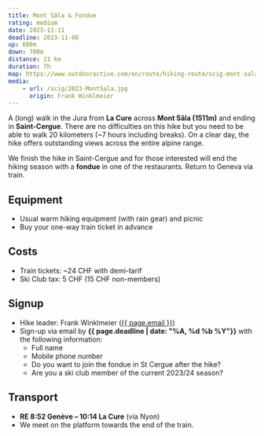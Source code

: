 ```yaml
---
title: Mont Sâla & Fondue
rating: medium
date: 2023-11-11
deadline: 2023-11-08
up: 600m
down: 700m
distance: 21 km
duration: 7h
map: https://www.outdooractive.com/en/route/hiking-route/scig-mont-sala/281382301/?share=%7Ezxslwb7g%244osshvfu#dm=1
media:
    - url: /scig/2023-MontSala.jpg
      origin: Frank Winklmeier
---
```


A (long) walk in the Jura from **La Cure** across **Mont Sâla (1511m)** and ending in **Saint-Cergue**.
There are no difficulties on this hike but you need to be able to walk 20 kilometers (~7 hours
including breaks). On a clear day, the hike offers outstanding views across the entire alpine range.

We finish the hike in Saint-Cergue and for those interested will end the hiking season with a
**fondue** in one of the restaurants. Return to Geneva via train.

## <i class="bi bi-card-checklist"></i>Equipment
- Usual warm hiking equipment (with rain gear) and picnic
- Buy your one-way train ticket in advance

## <i class="bi bi-piggy-bank"></i>Costs
- Train tickets: ~24 CHF with demi-tarif
- Ski Club tax: 5 CHF (15 CHF non-members)

## <i class="bi bi-envelope-at"></i>Signup
- Hike leader: Frank Winklmeier (<a href="mailto:{{ page.email }}?subject=SCIG {{page.title}}">{{ page.email }}</a>)
- Sign-up via email by **{{ page.deadline | date: "%A, %d %b %Y"}}** with the following information:
  - Full name
  - Mobile phone number
  - Do you want to join the fondue in St Cergue after the hike?
  - Are you a ski club member of the current 2023/24 season?

## <i class="bi bi-train-front"></i>Transport
- **RE 8:52 Genève – 10:14 La Cure** (via Nyon)
- We meet on the platform towards the end of the train.

